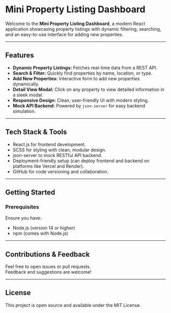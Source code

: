 # Mini Property Listing Dashboard

Welcome to the **Mini Property Listing Dashboard**, a modern React application showcasing property listings with dynamic filtering, searching, and an easy-to-use interface for adding new properties.

---

## Features

- **Dynamic Property Listings:** Fetches real-time data from a REST API.
- **Search & Filter:** Quickly find properties by name, location, or type.
- **Add New Properties:** Interactive form to add new properties dynamically.
- **Detail View Modal:** Click on any property to view detailed information in a sleek modal.
- **Responsive Design:** Clean, user-friendly UI with modern styling.
- **Mock API Backend:** Powered by `json-server` for easy backend simulation.

---

## Tech Stack & Tools

- React.js for frontend development.
- SCSS for styling with clean, modular design.
- json-server to mock RESTful API backend.
- Deployment-friendly setup (can deploy frontend and backend on platforms like Vercel and Render).
- GitHub for code versioning and collaboration.

---

## Getting Started

### Prerequisites

Ensure you have:

- Node.js (version 14 or higher)
- npm (comes with Node.js)

---

## Contributions & Feedback

Feel free to open issues or pull requests.  
Feedback and suggestions are welcome!

---

## License

This project is open source and available under the MIT License.

